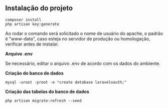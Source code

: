 ## Instalação do projeto

```
composer install
php artisan key:generate
```

Ao rodar o comando será solicitado o nome de usuário do apache, o padrão é "www-data", caso esteja no servidor de produção ou homologação, verificar antes de instalar.

**Arquivo .env**

Se necessário, editar o arquivo .env de acordo com os dados do ambiente.

**Criação do banco de dados**

```
mysql -uroot -proot -e "create database laraveloauth;"
```

**Criação das tabelas do banco de dados**

```
php artisan migrate:refresh --seed
```
